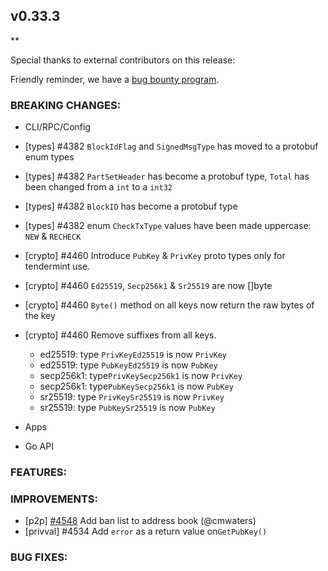 ## v0.33.3

\*\*

Special thanks to external contributors on this release:

Friendly reminder, we have a [bug bounty program](https://hackerone.com/tendermint).

### BREAKING CHANGES:

- CLI/RPC/Config

- [types] \#4382 `BlockIdFlag` and `SignedMsgType` has moved to a protobuf enum types
- [types] \#4382 `PartSetHeader` has become a protobuf type, `Total` has been changed from a `int` to a `int32`
- [types] \#4382  `BlockID` has become a protobuf type
- [types] \#4382  enum `CheckTxType` values have been made uppercase: `NEW` & `RECHECK`
- [crypto] \#4460 Introduce `PubKey` & `PrivKey` proto types only for tendermint use.
- [crypto] \#4460 `Ed25519`, `Secp256k1` & `Sr25519` are now []byte
- [crypto] \#4460 `Byte()` method on all keys now return the raw bytes of the key
- [crypto] \#4460 Remove suffixes from all keys. 
    - ed25519: type `PrivKeyEd25519` is now `PrivKey`
    - ed25519: type `PubKeyEd25519` is now `PubKey`
    - secp256k1: type`PrivKeySecp256k1` is now `PrivKey`
    - secp256k1: type`PubKeySecp256k1` is now `PubKey`
    - sr25519: type `PrivKeySr25519` is now `PrivKey`
    - sr25519: type `PubKeySr25519` is now `PubKey`


- Apps

- Go API

### FEATURES:

### IMPROVEMENTS:

- [p2p] [\#4548](https://github.com/tendermint/tendermint/pull/4548) Add ban list to address book (@cmwaters)
- [privval] \#4534 Add `error` as a return value on`GetPubKey()`

### BUG FIXES:
